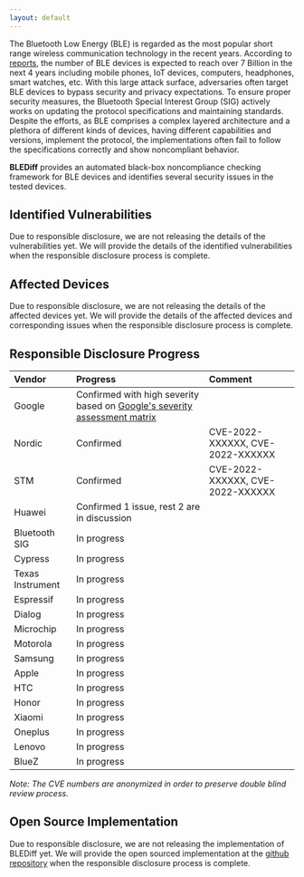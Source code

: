 ```yaml
---
layout: default
---
```


The Bluetooth Low Energy (BLE) is regarded as the most popular short range wireless communication technology in the recent years. According to [reports](https://www.bluetooth.com/2022-market-update/), the number of BLE devices is expected to reach over 7 Billion in the next 4 years including mobile phones, IoT devices, computers, headphones, smart watches, etc. With this large attack surface, adversaries often target BLE devices to bypass security and privacy expectations. To ensure proper security measures, the Bluetooth Special Interest Group (SIG) actively works on updating the protocol specifications and maintaining standards. Despite the efforts, as BLE comprises a complex layered architecture and a plethora of different kinds of devices, having different capabilities and versions, implement the protocol, the implementations often fail to follow the specifications correctly and show noncompliant behavior.  

**BLEDiff** provides an automated black-box noncompliance checking framework for BLE devices and identifies several security issues in the tested devices.

## Identified Vulnerabilities
Due to responsible disclosure, we are not releasing the details of the vulnerabilities yet. We will provide the details of the identified vulnerabilities when the responsible disclosure process is complete.

## Affected Devices
Due to responsible disclosure, we are not releasing the details of the affected devices yet. We will provide the details of the affected devices and corresponding issues when the responsible disclosure process is complete.

## Responsible Disclosure Progress

| Vendor           | Progress                                                         | Comment                          |
|:-----------------|:---------------------------------------------------------------- |:---------------------------------|
| Google           | Confirmed with high severity based on <a href="https://source.android.com/docs/security/overview/updates-resources#severity"> Google's severity assessment matrix </a>           |                                  |
| Nordic           | Confirmed                                                        | CVE-2022-XXXXXX, CVE-2022-XXXXXX |
| STM              | Confirmed                                                        | CVE-2022-XXXXXX, CVE-2022-XXXXXX |
| Huawei           | Confirmed 1 issue, rest 2 are in discussion                      |                                  |
| Bluetooth SIG    | In progress                                                      |                                  |
| Cypress          | In progress                                                      |                                  |
| Texas Instrument | In progress                                                      |                                  |
| Espressif        | In progress                                                      |                                  |
| Dialog           | In progress                                                      |                                  |
| Microchip        | In progress                                                      |                                  |
| Motorola         | In progress                                                      |                                  |
| Samsung          | In progress                                                      |                                  |
| Apple            | In progress                                                      |                                  |
| HTC              | In progress                                                      |                                  |
| Honor            | In progress                                                      |                                  |
| Xiaomi           | In progress                                                      |                                  |
| Oneplus          | In progress                                                      |                                  |
| Lenovo           | In progress                                                      |                                  |
| BlueZ            | In progress                                                      |                                  |


_Note: The CVE numbers are anonymized in order to preserve double blind review process._


## Open Source Implementation
Due to responsible disclosure, we are not releasing the implementation of BLEDiff yet. We will provide the open sourced implementation at the [github repository](https://github.com/BLEDiff/BLEDiff) when the responsible disclosure process is complete.
